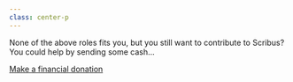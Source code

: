 ```yaml
---
class: center-p
---
```

None of the above roles fits you, but you still want to contribute to Scribus? You could help by sending some cash…

[Make a financial donation](./?classes=btn,btn-primary,btn-lg)
